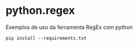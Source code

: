 # python.regex

Exemplos de uso da ferramenta RegEx com python

```
pip install --requirements.txt
```
